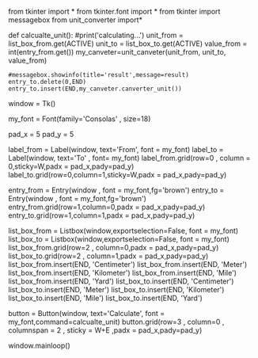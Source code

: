 from tkinter import *
from tkinter.font import *
from tkinter import messagebox
from unit_converter import*

def calcualte_unit():
    #print('calculating...')
    unit_from = list_box_from.get(ACTIVE)
    unit_to = list_box_to.get(ACTIVE)
    value_from = int(entry_from.get())
    my_canveter=unit_canveter(unit_from, unit_to, value_from)


    

    #messagebox.showinfo(title='result',message=result)
    entry_to.delete(0,END)
    entry_to.insert(END,my_canveter.canverter_unit())
    


window = Tk()

my_font = Font(family='Consolas' , size=18)

pad_x = 5
pad_y = 5

label_from = Label(window, text='From', font = my_font)
label_to = Label(window, text='To' , font= my_font)
label_from.grid(row=0 , column = 0,sticky=W,padx = pad_x,pady=pad_y)
label_to.grid(row=0,column=1,sticky=W,padx = pad_x,pady=pad_y)

entry_from = Entry(window , font = my_font,fg='brown')
entry_to = Entry(window , font = my_font,fg='brown')
entry_from.grid(row=1,column=0,padx = pad_x,pady=pad_y)
entry_to.grid(row=1,column=1,padx = pad_x,pady=pad_y)

list_box_from = Listbox(window,exportselection=False, font = my_font)
list_box_to = Listbox(window,exportselection=False, font = my_font)
list_box_from.grid(row=2 , column=0,padx = pad_x,pady=pad_y)
list_box_to.grid(row=2 , column=1,padx = pad_x,pady=pad_y)
list_box_from.insert(END, 'Centimeter')
list_box_from.insert(END, 'Meter')
list_box_from.insert(END, 'Kilometer')
list_box_from.insert(END, 'Mile')
list_box_from.insert(END, 'Yard')
list_box_to.insert(END, 'Centimeter')
list_box_to.insert(END, 'Meter')
list_box_to.insert(END, 'Kilometer')
list_box_to.insert(END, 'Mile')
list_box_to.insert(END, 'Yard')

button = Button(window, text='Calculate', font = my_font,command=calcualte_unit)
button.grid(row=3 , column=0 , columnspan = 2 , sticky = W+E ,padx = pad_x,pady=pad_y)


window.mainloop()


